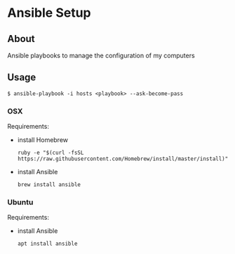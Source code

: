 # Ansible Setup

## About

Ansible playbooks to manage the configuration of my computers

## Usage

```
$ ansible-playbook -i hosts <playbook> --ask-become-pass
```

### OSX

Requirements:
- install Homebrew
    ```
    ruby -e "$(curl -fsSL https://raw.githubusercontent.com/Homebrew/install/master/install)"
    ```
- install Ansible
    ```
    brew install ansible
    ```

### Ubuntu

Requirements:
- install Ansible
  ```
  apt install ansible
  ```
